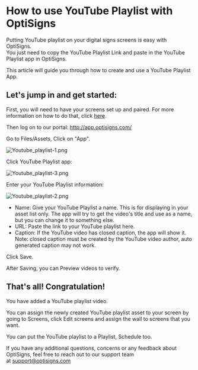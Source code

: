 # How to use YouTube Playlist with OptiSigns

Putting YouTube playlist on your digital signs screens is easy with OptiSigns.  
You just need to copy the YouTube Playlist Link and paste in the YouTube Playlist app in OptiSigns.

This article will guide you through how to create and use a YouTube Playlist App.

## **Let's jump in and get started:**

First, you will need to have your screens set up and paired. For more information on how to do that, click [here](https://www.optisigns.com/blog/how-to-set-up-digital-signs-with-optisigns-and-amazon-fire-tv).

Then log on to our portal: <http://app.optisigns.com/>

Go to Files/Assets, Click on "App".

![Youtube_playlist-1.png](https://support.optisigns.com/hc/article_attachments/1500001039562)

Click YouTube Playlist app:

![Youtube_playlist-3.png](https://support.optisigns.com/hc/article_attachments/1500001039582)

Enter your YouTube Playlist information:

![Youtube_playlist-2.png](https://support.optisigns.com/hc/article_attachments/1500001119001)

* Name: Give your YouTube Playlist a name. This is for displaying in your asset list only. The app will try to get the video's title and use as a name, but you can change it to something else.
* URL: Paste the link to your YouTube playlist here.
* Caption: If the YouTube video has closed caption, the app will show it. Note: closed caption must be created by the YouTube video author, auto generated caption may not work.

Click Save.

After Saving, you can Preview videos to verify.

## **That's all! Congratulation!**

You have added a YouTube playlist video.

You can assign the newly created YouTube playlist asset to your screen by going to Screens, click Edit screens and assign the wall to screens that you want.

You can put the YouTube playlist to a Playlist, Schedule too.

If you have any additional questions, concerns or any feedback about OptiSigns, feel free to reach out to our support team at [support@optisigns.com](mailto:support@optisigns.com)
